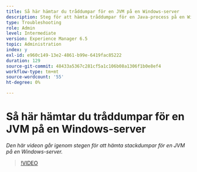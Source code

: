 ```yaml
---
title: Så här hämtar du tråddumpar för en JVM på en Windows-server
description: Steg för att hämta tråddumpar för en Java-process på en Windows-server
type: Troubleshooting
role: Admin
level: Intermediate
version: Experience Manager 6.5
topic: Administration
index: y
exl-id: e960c149-13e2-4861-b99e-6419fac85222
duration: 129
source-git-commit: 48433a5367c281cf5a1c106b08a1306f1b0e8ef4
workflow-type: tm+mt
source-wordcount: '55'
ht-degree: 0%

---
```


# Så här hämtar du tråddumpar för en JVM på en Windows-server

*Den här videon går igenom stegen för att hämta stackdumpar för en JVM på en Windows-server.*

>[!VIDEO](https://video.tv.adobe.com/v/335493?quality=12&learn=on)
